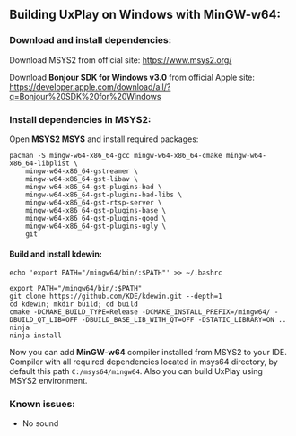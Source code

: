 ## Building UxPlay on Windows with MinGW-w64:

### Download and install dependencies:
Download MSYS2 from official site: https://www.msys2.org/

Download **Bonjour SDK for Windows v3.0** from official Apple site: https://developer.apple.com/download/all/?q=Bonjour%20SDK%20for%20Windows 

### Install dependencies in MSYS2:
Open **MSYS2 MSYS** and install required packages:
```
pacman -S mingw-w64-x86_64-gcc mingw-w64-x86_64-cmake mingw-w64-x86_64-libplist \
    mingw-w64-x86_64-gstreamer \
    mingw-w64-x86_64-gst-libav \
    mingw-w64-x86_64-gst-plugins-bad \
    mingw-w64-x86_64-gst-plugins-bad-libs \
    mingw-w64-x86_64-gst-rtsp-server \
    mingw-w64-x86_64-gst-plugins-base \
    mingw-w64-x86_64-gst-plugins-good \
    mingw-w64-x86_64-gst-plugins-ugly \
    git
```
#### Build and install kdewin:
```
echo 'export PATH="/mingw64/bin/:$PATH"' >> ~/.bashrc

export PATH="/mingw64/bin/:$PATH"
git clone https://github.com/KDE/kdewin.git --depth=1
cd kdewin; mkdir build; cd build
cmake -DCMAKE_BUILD_TYPE=Release -DCMAKE_INSTALL_PREFIX=/mingw64/ -DBUILD_QT_LIB=OFF -DBUILD_BASE_LIB_WITH_QT=OFF -DSTATIC_LIBRARY=ON ..
ninja
ninja install
```


Now you can add **MinGW-w64** compiler installed from MSYS2 to your IDE. Compiler with all required dependencies located in msys64 directory, by default this path `C:/msys64/mingw64`. Also you can build UxPlay using MSYS2 environment.

### Known issues:
* No sound